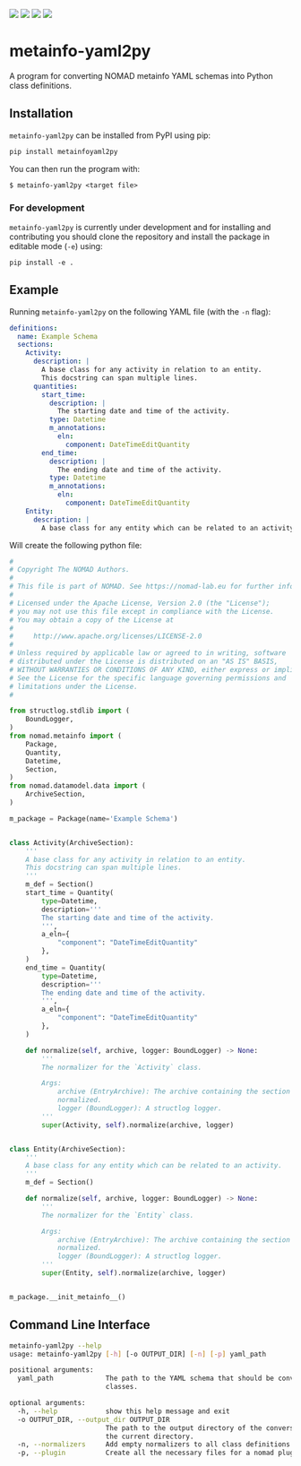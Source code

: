 ![](https://github.com/FAIRmat-NFDI/pynxtools/actions/workflows/publish.yml/badge.svg)
![](https://img.shields.io/pypi/pyversions/pynxtools)
![](https://img.shields.io/pypi/l/pynxtools)
![](https://img.shields.io/pypi/v/pynxtools)

# metainfo-yaml2py
A program for converting NOMAD metainfo YAML schemas into Python class definitions.

## Installation
`metainfo-yaml2py` can be installed from PyPI using pip:
```sh
pip install metainfoyaml2py
```
You can then run the program with:

```
$ metainfo-yaml2py <target file>
```

### For development
`metainfo-yaml2py` is currently under development and for installing and contributing you should clone the repository and install the package in editable mode (`-e`) using:
```
pip install -e .
```

## Example
Running `metainfo-yaml2py` on the following YAML file (with the `-n` flag):
```yaml
definitions:
  name: Example Schema
  sections:
    Activity:
      description: |
        A base class for any activity in relation to an entity.
        This docstring can span multiple lines.
      quantities:
        start_time:
          description: |
            The starting date and time of the activity.
          type: Datetime
          m_annotations:
            eln:
              component: DateTimeEditQuantity
        end_time:
          description: |
            The ending date and time of the activity.
          type: Datetime
          m_annotations:
            eln:
              component: DateTimeEditQuantity
    Entity:
      description: |
        A base class for any entity which can be related to an activity.
```

Will create the following python file:
```python
#
# Copyright The NOMAD Authors.
#
# This file is part of NOMAD. See https://nomad-lab.eu for further info.
#
# Licensed under the Apache License, Version 2.0 (the "License");
# you may not use this file except in compliance with the License.
# You may obtain a copy of the License at
#
#     http://www.apache.org/licenses/LICENSE-2.0
#
# Unless required by applicable law or agreed to in writing, software
# distributed under the License is distributed on an "AS IS" BASIS,
# WITHOUT WARRANTIES OR CONDITIONS OF ANY KIND, either express or implied.
# See the License for the specific language governing permissions and
# limitations under the License.
#

from structlog.stdlib import (
    BoundLogger,
)
from nomad.metainfo import (
    Package,
    Quantity,
    Datetime,
    Section,
)
from nomad.datamodel.data import (
    ArchiveSection,
)

m_package = Package(name='Example Schema')


class Activity(ArchiveSection):
    '''
    A base class for any activity in relation to an entity.
    This docstring can span multiple lines.
    '''
    m_def = Section()
    start_time = Quantity(
        type=Datetime,
        description='''
        The starting date and time of the activity.
        ''',
        a_eln={
            "component": "DateTimeEditQuantity"
        },
    )
    end_time = Quantity(
        type=Datetime,
        description='''
        The ending date and time of the activity.
        ''',
        a_eln={
            "component": "DateTimeEditQuantity"
        },
    )

    def normalize(self, archive, logger: BoundLogger) -> None:
        '''
        The normalizer for the `Activity` class.

        Args:
            archive (EntryArchive): The archive containing the section that is being
            normalized.
            logger (BoundLogger): A structlog logger.
        '''
        super(Activity, self).normalize(archive, logger)


class Entity(ArchiveSection):
    '''
    A base class for any entity which can be related to an activity.
    '''
    m_def = Section()

    def normalize(self, archive, logger: BoundLogger) -> None:
        '''
        The normalizer for the `Entity` class.

        Args:
            archive (EntryArchive): The archive containing the section that is being
            normalized.
            logger (BoundLogger): A structlog logger.
        '''
        super(Entity, self).normalize(archive, logger)


m_package.__init_metainfo__()

```

## Command Line Interface
```sh
metainfo-yaml2py --help
usage: metainfo-yaml2py [-h] [-o OUTPUT_DIR] [-n] [-p] yaml_path

positional arguments:
  yaml_path             The path to the YAML schema that should be converted to Python
                        classes.

optional arguments:
  -h, --help            show this help message and exit
  -o OUTPUT_DIR, --output_dir OUTPUT_DIR
                        The path to the output directory of the conversion. Defaults to
                        the current directory.
  -n, --normalizers     Add empty normalizers to all class definitions.
  -p, --plugin          Create all the necessary files for a nomad plugin.
```